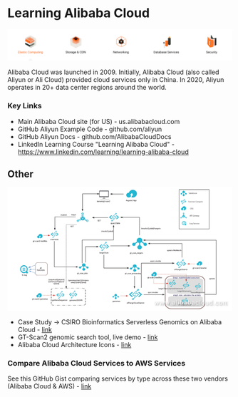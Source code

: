 # Learning Alibaba Cloud

![Alibaba Cloud Service Types](https://github.com/lynnlangit/learning-alibaba-cloud/blob/master/images/services.png)

Alibaba Cloud was launched in 2009. Initially, Alibaba Cloud (also called Aliyun or Ali Cloud) provided cloud services only in China. In 2020, Aliyun operates in 20+ data center regions around the world. 

### Key Links
- Main Alibaba Cloud site (for US) - us.alibabacloud.com
- GitHub Aliyun Example Code - github.com/aliyun
- GitHub Aliyun Docs - github.com/AlibabaCloudDocs
- LinkedIn Learning Course "Learning Alibaba Cloud" - https://www.linkedin.com/learning/learning-alibaba-cloud

## Other

![GT-Scan2 for Genomics on Alibaba Cloud](https://github.com/lynnlangit/learning-alibaba-cloud/blob/master/images/gt-scan-alibaba.png)

- Case Study -> CSIRO Bioinformatics Serverless Genomics on Alibaba Cloud - [link](https://www.alibabacloud.com/blog/gt-scan2-bringing-bioinformatics-to-alibaba-cloud_593841)
- GT-Scan2 genomic search tool, live demo - [link](https://gt-scan.csiro.au/gt-scan2/example)
- Alibaba Cloud Architecture Icons - [link](https://www.alibabacloud.com/help/doc-detail/67830.htm)

### Compare Alibaba Cloud Services to AWS Services

See this GitHub Gist comparing services by type across these two vendors (Alibaba Cloud & AWS) - [link](https://gist.github.com/lynnlangit/d820bc54f6e97839e9f6a6ea66863e2d)
